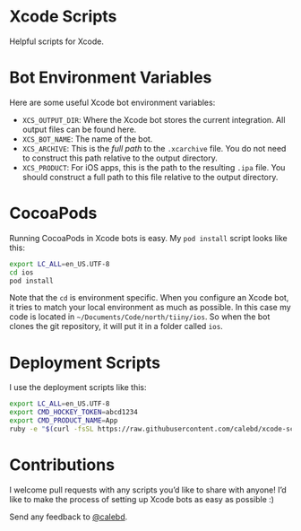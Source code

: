 # Xcode Scripts

Helpful scripts for Xcode.

# Bot Environment Variables

Here are some useful Xcode bot environment variables:

- `XCS_OUTPUT_DIR`: Where the Xcode bot stores the current integration. All output files can be found here.
- `XCS_BOT_NAME`: The name of the bot.
- `XCS_ARCHIVE`: This is the *full path* to the `.xcarchive` file. You do not need to construct this path relative to the output directory.
- `XCS_PRODUCT`: For iOS apps, this is the path to the resulting `.ipa` file. You should construct a full path to this file relative to the output directory.

# CocoaPods

Running CocoaPods in Xcode bots is easy. My `pod install` script looks like this:

```sh
export LC_ALL=en_US.UTF-8
cd ios
pod install
```

Note that the `cd` is environment specific. When you configure an Xcode bot, it tries to match your local environment as much as possible. In this case my code is located in `~/Documents/Code/north/tiiny/ios`. So when the bot clones the git repository, it will put it in a folder called `ios`.

# Deployment Scripts

I use the deployment scripts like this:

```sh
export LC_ALL=en_US.UTF-8
export CMD_HOCKEY_TOKEN=abcd1234
export CMD_PRODUCT_NAME=App
ruby -e "$(curl -fsSL https://raw.githubusercontent.com/calebd/xcode-scripts/master/bot-scripts/hockey.rb)"
```

# Contributions

I welcome pull requests with any scripts you’d like to share with anyone! I’d like to make the process of setting up Xcode bots as easy as possible :)

Send any feedback to [@calebd](https://twitter.com/calebd).
